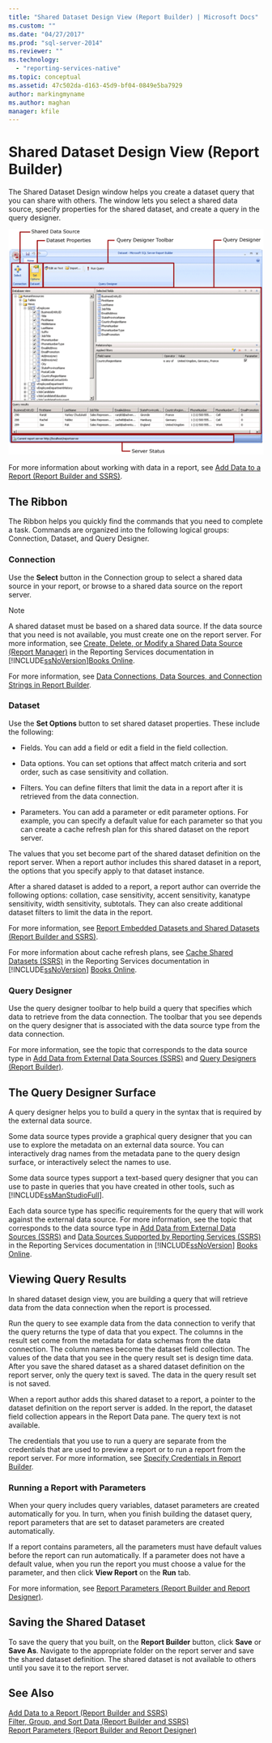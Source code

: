 ```yaml
---
title: "Shared Dataset Design View (Report Builder) | Microsoft Docs"
ms.custom: ""
ms.date: "04/27/2017"
ms.prod: "sql-server-2014"
ms.reviewer: ""
ms.technology: 
  - "reporting-services-native"
ms.topic: conceptual
ms.assetid: 47c502da-d163-45d9-bf04-0849e5ba7929
author: markingmyname
ms.author: maghan
manager: kfile
---
```

# Shared Dataset Design View (Report Builder)
  The Shared Dataset Design window helps you create a dataset query that you can share with others. The window lets you select a shared data source, specify properties for the shared dataset, and create a query in the query designer.  
  
 ![rs_SharedDatasetDesignMode](../media/rs-shareddatasetdesignmode.gif "rs_SharedDatasetDesignMode")  
  
 For more information about working with data in a report, see [Add Data to a Report &#40;Report Builder and SSRS&#41;](../report-data/report-datasets-ssrs.md).  
  
##  <a name="Ribbon"></a> The Ribbon  
 The Ribbon helps you quickly find the commands that you need to complete a task. Commands are organized into the following logical groups: Connection, Dataset, and Query Designer.  
  
### Connection  
 Use the **Select** button in the Connection group to select a shared data source in your report, or browse to a shared data source on the report server.  
  
> [!NOTE]  
>  A shared dataset must be based on a shared data source. If the data source that you need is not available, you must create one on the report server. For more information, see [Create, Delete, or Modify a Shared Data Source &#40;Report Manager&#41;](../create-delete-or-modify-a-shared-data-source-report-manager.md) in the Reporting Services documentation in [!INCLUDE[ssNoVersion](../../../includes/ssnoversion-md.md)][Books Online](https://go.microsoft.com/fwlink/?linkid=121312).  
  
 For more information, see [Data Connections, Data Sources, and Connection Strings in Report Builder](../data-connections-data-sources-and-connection-strings-in-report-builder.md).  
  
### Dataset  
 Use the **Set Options** button to set shared dataset properties. These include the following:  
  
-   Fields. You can add a field or edit a field in the field collection.  
  
-   Data options. You can set options that affect match criteria and sort order, such as case sensitivity and collation.  
  
-   Filters. You can define filters that limit the data in a report after it is retrieved from the data connection.  
  
-   Parameters. You can add a parameter or edit parameter options. For example, you can specify a default value for each parameter so that you can create a cache refresh plan for this shared dataset on the report server.  
  
 The values that you set become part of the shared dataset definition on the report server. When a report author includes this shared dataset in a report, the options that you specify apply to that dataset instance.  
  
 After a shared dataset is added to a report, a report author can override the following options: collation, case sensitivity, accent sensitivity, kanatype sensitivity, width sensitivity, subtotals. They can also create additional dataset filters to limit the data in the report.  
  
 For more information, see [Report Embedded Datasets and Shared Datasets &#40;Report Builder and SSRS&#41;](../report-data/report-embedded-datasets-and-shared-datasets-report-builder-and-ssrs.md).  
  
 For more information about cache refresh plans, see [Cache Shared Datasets &#40;SSRS&#41;](../report-server/cache-shared-datasets-ssrs.md) in the Reporting Services documentation in [!INCLUDE[ssNoVersion](../../../includes/ssnoversion-md.md)] [Books Online](https://go.microsoft.com/fwlink/?linkid=121312).  
  
### Query Designer  
 Use the query designer toolbar to help build a query that specifies which data to retrieve from the data connection. The toolbar that you see depends on the query designer that is associated with the data source type from the data connection.  
  
 For more information, see the topic that corresponds to the data source type in [Add Data from External Data Sources &#40;SSRS&#41;](../report-data/add-data-from-external-data-sources-ssrs.md) and [Query Designers &#40;Report Builder&#41;](../query-designers-report-builder.md).  
  

  
##  <a name="DesignSurface"></a> The Query Designer Surface  
 A query designer helps you to build a query in the syntax that is required by the external data source.  
  
 Some data source types provide a graphical query designer that you can use to explore the metadata on an external data source. You can interactively drag names from the metadata pane to the query design surface, or interactively select the names to use.  
  
 Some data source types support a text-based query designer that you can use to paste in queries that you have created in other tools, such as [!INCLUDE[ssManStudioFull](../../includes/ssmanstudiofull-md.md)].  
  
 Each data source type has specific requirements for the query that will work against the external data source. For more information, see the topic that corresponds to the data source type in [Add Data from External Data Sources &#40;SSRS&#41;](../report-data/add-data-from-external-data-sources-ssrs.md) and [Data Sources Supported by Reporting Services &#40;SSRS&#41;](../create-deploy-and-manage-mobile-and-paginated-reports.md) in the Reporting Services documentation in [!INCLUDE[ssNoVersion](../../../includes/ssnoversion-md.md)] [Books Online](https://go.microsoft.com/fwlink/?linkid=121312).  
  

  
##  <a name="Results"></a> Viewing Query Results  
 In shared dataset design view, you are building a query that will retrieve data from the data connection when the report is processed.  
  
 Run the query to see example data from the data connection to verify that the query returns the type of data that you expect. The columns in the result set come from the metadata for data schemas from the data connection. The column names become the dataset field collection. The values of the data that you see in the query result set is design time data. After you save the shared dataset as a shared dataset definition on the report server, only the query text is saved. The data in the query result set is not saved.  
  
 When a report author adds this shared dataset to a report, a pointer to the dataset definition on the report server is added. In the report, the dataset field collection appears in the Report Data pane. The query text is not available.  
  
 The credentials that you use to run a query are separate from the credentials that are used to preview a report or to run a report from the report server. For more information, see [Specify Credentials in Report Builder](../specify-credentials-in-report-builder.md).  
  
### Running a Report with Parameters  
 When your query includes query variables, dataset parameters are created automatically for you. In turn, when you finish building the dataset query, report parameters that are set to dataset parameters are created automatically.  
  
 If a report contains parameters, all the parameters must have default values before the report can run automatically. If a parameter does not have a default value, when you run the report you must choose a value for the parameter, and then click **View Report** on the **Run** tab.  
  
 For more information, see [Report Parameters &#40;Report Builder and Report Designer&#41;](../report-design/report-parameters-report-builder-and-report-designer.md).  
  

  
##  <a name="Save"></a> Saving the Shared Dataset  
 To save the query that you built, on the **Report Builder** button, click **Save** or **Save As**. Navigate to the appropriate folder on the report server and save the shared dataset definition. The shared dataset is not available to others until you save it to the report server.  
  

  
## See Also  
 [Add Data to a Report &#40;Report Builder and SSRS&#41;](../report-data/report-datasets-ssrs.md)   
 [Filter, Group, and Sort Data &#40;Report Builder and SSRS&#41;](../report-design/filter-group-and-sort-data-report-builder-and-ssrs.md)   
 [Report Parameters &#40;Report Builder and Report Designer&#41;](../report-design/report-parameters-report-builder-and-report-designer.md)  
  
  
